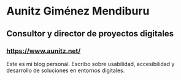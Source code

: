 # Aunitz Giménez Mendiburu
## Consultor y director de proyectos digitales
### https://www.aunitz.net/
Este es mi blog personal. Escribo sobre usabilidad, accesibilidad y desarrollo de soluciones en entornos digitales.

